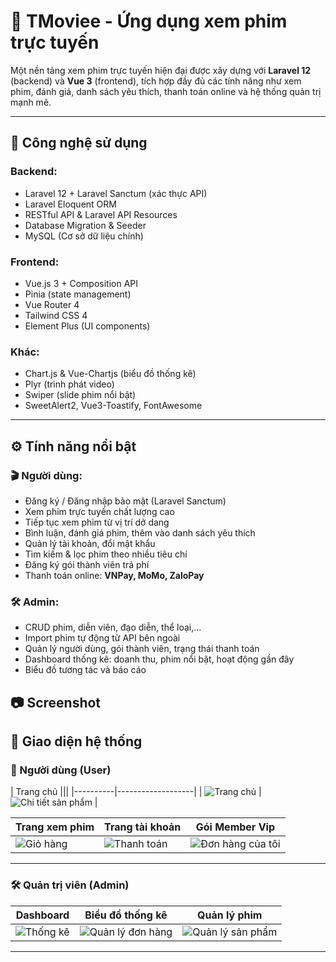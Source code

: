 # 🎥 TMoviee - Ứng dụng xem phim trực tuyến

Một nền tảng xem phim trực tuyến hiện đại được xây dựng với **Laravel 12** (backend) và **Vue 3** (frontend), tích hợp đầy đủ các tính năng như xem phim, đánh giá, danh sách yêu thích, thanh toán online và hệ thống quản trị mạnh mẽ.

---

## 🚀 Công nghệ sử dụng

### Backend:
- Laravel 12 + Laravel Sanctum (xác thực API)
- Laravel Eloquent ORM
- RESTful API & Laravel API Resources
- Database Migration & Seeder
- MySQL (Cơ sở dữ liệu chính)
### Frontend:
- Vue.js 3 + Composition API
- Pinia (state management)
- Vue Router 4
- Tailwind CSS 4
- Element Plus (UI components)

### Khác:
- Chart.js & Vue-Chartjs (biểu đồ thống kê)
- Plyr (trình phát video)
- Swiper (slide phim nổi bật)
- SweetAlert2, Vue3-Toastify, FontAwesome

---

## ⚙️ Tính năng nổi bật

### 🎬 Người dùng:
- Đăng ký / Đăng nhập bảo mật (Laravel Sanctum)
- Xem phim trực tuyến chất lượng cao
- Tiếp tục xem phim từ vị trí dở dang
- Bình luận, đánh giá phim, thêm vào danh sách yêu thích
- Quản lý tài khoản, đổi mật khẩu
- Tìm kiếm & lọc phim theo nhiều tiêu chí
- Đăng ký gói thành viên trả phí
- Thanh toán online: **VNPay, MoMo, ZaloPay**

### 🛠️ Admin:
- CRUD phim, diễn viên, đạo diễn, thể loại,...
- Import phim tự động từ API bên ngoài
- Quản lý người dùng, gói thành viên, trạng thái thanh toán
- Dashboard thống kê: doanh thu, phim nổi bật, hoạt động gần đây
- Biểu đồ tương tác và báo cáo
## 📷 Screenshot

## 📸 Giao diện hệ thống

### 👤 Người dùng (User)

| Trang chủ |||
|----------|-------------------|
| ![Trang chủ](https://github.com/user-attachments/assets/def1eaea-31f1-4e76-91e4-f819cf176207) | ![Chi tiết sản phẩm](https://github.com/user-attachments/assets/0b9be998-7d09-4cf9-b393-4f0b6406336f) |

| Trang xem phim | Trang tài khoản | Gói Member Vip |
|----------|------------|------------------|
| ![Giỏ hàng](https://github.com/user-attachments/assets/8b6398ce-c7c6-454a-854f-a6749497af3f) | ![Thanh toán](https://github.com/user-attachments/assets/25c8923f-dcd4-4504-b715-cd6cb5d24a8b) | ![Đơn hàng của tôi](https://github.com/user-attachments/assets/cdbcfae5-5e36-4943-90ff-6d58dccee9f9) |

---

### 🛠️ Quản trị viên (Admin)

| Dashboard | Biểu đồ thống kê | Quản lý phim |
|---------|------------------|------------------|
| ![Thống kê](https://github.com/user-attachments/assets/d8e299bb-db63-4a5e-ad94-46584ab31d1d) | ![Quản lý đơn hàng](https://github.com/user-attachments/assets/d0ecb411-a255-4924-a607-2d4b1bbe6541) | ![Quản lý sản phẩm](https://github.com/user-attachments/assets/cddb0993-8ab0-4f5d-915e-7064b8b3afd5) |


---
